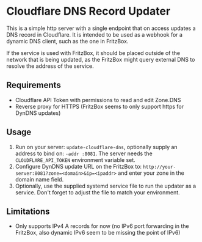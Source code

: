 # Cloudflare DNS Record Updater
This is a simple http server with a single endpoint that on access updates a DNS record in Cloudflare. It is intended 
to be used as a webhook for a dynamic DNS client, such as the one in FritzBox.

If the service is used with FritzBox, it should be placed outside of the network that is being updated, as the FritzBox
might query external DNS to resolve the address of the service.

## Requirements
- Cloudflare API Token with permissions to read and edit Zone.DNS
- Reverse proxy for HTTPS (FritzBox seems to only support https for DynDNS updates)

## Usage
1. Run on your server: `update-cloudflare-dns`, optionally supply an address to bind on: `-addr :8081`. The server needs
    the `CLOUDFLARE_API_TOKEN` environment variable set.
2. Configure DynDNS update URL on the FritzBox to: `http://your-server:8081?zone=<domain>&ip=<ipaddr>` 
   and enter your zone in the domain name field.
3. Optionally, use the supplied systemd service file to run the updater as a service. Don't forget to adjust the 
   file to match your environment.

## Limitations
- Only supports IPv4 A records for now (no IPv6 port forwarding in the FritzBox, also dynamic IPv6 seem to be missing
  the point of IPv6)
